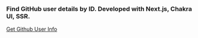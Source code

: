 ### Find GitHub user details by ID. Developed with Next.js, Chakra UI, SSR.
   [Get Github User Info](https://get-github-user-info.vercel.app/)
